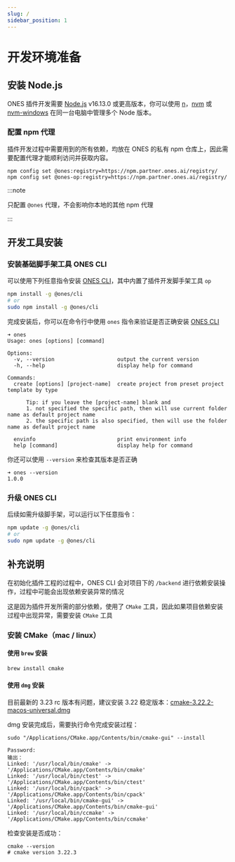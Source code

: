 ```yaml
---
slug: /
sidebar_position: 1
---
```


# 开发环境准备

## 安装 Node.js

ONES 插件开发需要 [Node.js](https://nodejs.org/zh-cn/) v16.13.0 或更高版本，你可以使用 [n](https://github.com/tj/n)，[nvm](https://github.com/creationix/nvm) 或 [nvm-windows](https://github.com/coreybutler/nvm-windows) 在同一台电脑中管理多个 Node 版本。

### 配置 npm 代理

插件开发过程中需要用到的所有依赖，均放在 ONES 的私有 npm 仓库上，因此需要配置代理才能顺利访问并获取内容。

```
npm config set @ones:registry=https://npm.partner.ones.ai/registry/
npm config set @ones-op:registry=https://npm.partner.ones.ai/registry/
```

:::note

只配置 `@ones` 代理，不会影响你本地的其他 npm 代理

:::

## 开发工具安装

### 安装基础脚手架工具 ONES CLI

可以使用下列任意指令安装 [ONES CLI](../../api/cli/index.md)，其中内置了插件开发脚手架工具 `op`

```bash npm2yarn
npm install -g @ones/cli
# or
sudo npm install -g @ones/cli
```

完成安装后，你可以在命令行中使用 `ones` 指令来验证是否正确安装 [ONES CLI](../../api/cli/index.md)

```
➜ ones
Usage: ones [options] [command]

Options:
  -v, --version                    output the current version
  -h, --help                       display help for command

Commands:
  create [options] [project-name]  create project from preset project template by type

      Tip: if you leave the [project-name] blank and
      1. not specified the specific path, then will use current folder name as default project name
      2. the specific path is also specified, then will use the folder name as default project name

  envinfo                          print environment info
  help [command]                   display help for command

```

你还可以使用 `--version` 来检查其版本是否正确

```
➜ ones --version
1.0.0
```

### 升级 ONES CLI

后续如需升级脚手架，可以运行以下任意指令：

```bash
npm update -g @ones/cli
# or
sudo npm update -g @ones/cli
```

## 补充说明

在初始化插件工程的过程中，ONES CLI 会对项目下的 `/backend` 进行依赖安装操作，过程中可能会出现依赖安装异常的情况

这是因为插件开发所需的部分依赖，使用了 `CMake` 工具，因此如果项目依赖安装过程中出现异常，需要安装 `CMake` 工具

### 安装 CMake（mac / linux）

#### 使用 `brew` 安装

```bash
brew install cmake
```

#### 使用 `dmg` 安装

目前最新的 3.23 rc 版本有问题，建议安装 3.22 稳定版本：[cmake-3.22.2-macos-universal.dmg](https://github.com/Kitware/CMake/releases/download/v3.22.2/cmake-3.22.2-macos-universal.dmg)

dmg 安装完成后，需要执行命令完成安装过程：

```
sudo "/Applications/CMake.app/Contents/bin/cmake-gui" --install
```

```
Password:
输出：
Linked: '/usr/local/bin/cmake' -> '/Applications/CMake.app/Contents/bin/cmake'
Linked: '/usr/local/bin/ctest' -> '/Applications/CMake.app/Contents/bin/ctest'
Linked: '/usr/local/bin/cpack' -> '/Applications/CMake.app/Contents/bin/cpack'
Linked: '/usr/local/bin/cmake-gui' -> '/Applications/CMake.app/Contents/bin/cmake-gui'
Linked: '/usr/local/bin/ccmake' -> '/Applications/CMake.app/Contents/bin/ccmake'
```

检查安装是否成功：

```
cmake --version
# cmake version 3.22.3
```
